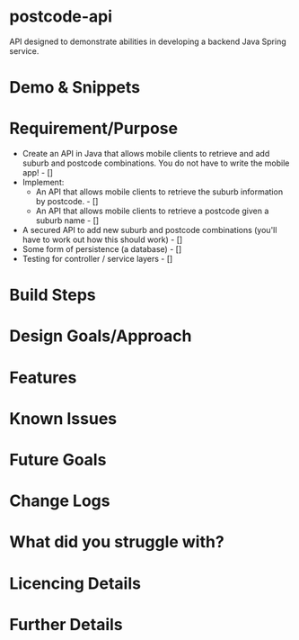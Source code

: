 # postcode-api

API designed to demonstrate abilities in developing a backend Java Spring service.

# Demo & Snippets

# Requirement/Purpose

- Create an API in Java that allows mobile clients to
  retrieve and add suburb and postcode combinations. You do not have to write the mobile app! - []
- Implement:
  - An API that allows mobile clients to retrieve the suburb information by postcode. - []
  - An API that allows mobile clients to retrieve a postcode given a suburb name - []
- A secured API to add new suburb and postcode combinations (you'll have to work out how this should work) - []
- Some form of persistence (a database) - []
- Testing for controller / service layers - []

# Build Steps

# Design Goals/Approach

# Features

# Known Issues

# Future Goals

# Change Logs

# What did you struggle with?

# Licencing Details

# Further Details
